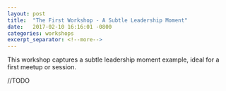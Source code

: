 ```yaml
---
layout: post
title:  "The First Workshop - A Subtle Leadership Moment"
date:   2017-02-10 16:16:01 -0800
categories: workshops
excerpt_separator: <!--more-->
---
```


This workshop captures a subtle leadership moment example, ideal for a first meetup or session.

<!--more-->

//TODO